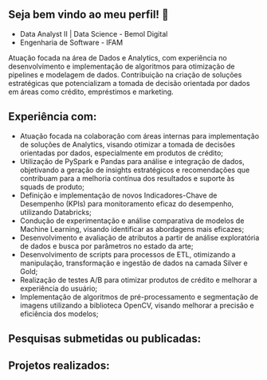 

## Seja bem vindo ao meu perfil! :wave:
* Data Analyst II | Data Science - Bemol Digital
* Engenharia de Software - IFAM

Atuação focada na área de Dados e Analytics, com experiência no desenvolvimento e implementação de algoritmos para otimização de pipelines e modelagem de dados. Contribuição na criação de soluções estratégicas que potencializam a tomada de decisão orientada por dados em áreas como crédito, empréstimos e marketing.

## Experiência com:
* Atuação focada na colaboração com áreas internas para implementação de soluções de Analytics, visando otimizar a tomada de decisões orientadas por dados, especialmente em produtos de crédito;
* Utilização de PySpark e Pandas para análise e integração de dados, objetivando a geração de insights estratégicos e recomendações que contribuam para a melhoria contínua dos resultados e suporte às squads de produto;
* Definição e implementação de novos Indicadores-Chave de Desempenho (KPIs) para monitoramento eficaz do desempenho, utilizando Databricks;
* Condução de experimentação e análise comparativa de modelos de Machine Learning, visando identificar as abordagens mais eficazes;
* Desenvolvimento e avaliação de atributos a partir de análise exploratória de dados e busca por parâmetros no estado da arte;
* Desenvolvimento de scripts para processos de ETL, otimizando a manipulação, transformação e ingestão de dados na camada Silver e Gold;
* Realização de testes A/B para otimizar produtos de crédito e melhorar a experiência do usuário;
* Implementação de algoritmos de pré-processamento e segmentação de imagens utilizando a biblioteca OpenCV, visando melhorar a precisão e eficiência dos modelos;

## Pesquisas submetidas ou publicadas:



## Projetos realizados:


